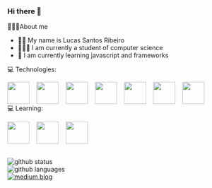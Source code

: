### Hi there 👋
👨🏻‍💻About me
 - 🧑🏻 My name is Lucas Santos Ribeiro
 - 👨🏻‍🎓  I am currently a student of computer science
 - 🌱 I am currently learning javascript and frameworks
 
💻 Technologies:
<div style="display:flex;flex-direction:row">
 <img style="width:50px;height:50px;" src="https://cdn.jsdelivr.net/gh/devicons/devicon/icons/javascript/javascript-original.svg" />
 <img style="width:50px;height:50px;margin-left:16px" src="https://cdn.jsdelivr.net/gh/devicons/devicon/icons/typescript/typescript-original.svg" />
 <img style="width:50px;height:50px;margin-left:16px" src="https://cdn.jsdelivr.net/gh/devicons/devicon/icons/react/react-original.svg" />
 <img style="width:50px;height:50px;margin-left:16px" src="https://cdn.jsdelivr.net/gh/devicons/devicon/icons/nodejs/nodejs-original.svg" />
 <img style="width:50px;height:50px;margin-left:16px"  src="https://cdn.jsdelivr.net/gh/devicons/devicon/icons/express/express-original.svg" />
 <img style="width:50px;height:50px;margin-left:16px;margin-right:16px" src="https://cdn.jsdelivr.net/gh/devicons/devicon/icons/redux/redux-original.svg" />
 <img style="width:50px;height:50px;" src="https://cdn.jsdelivr.net/gh/devicons/devicon/icons/mongodb/mongodb-original.svg" />
 </div>
 💻 Learning:
<div style="display:flex;flex-direction:row;margin-top:16px;margin-bottom:32">
 <img style="width:50px;height:50px;" src="https://cdn.jsdelivr.net/gh/devicons/devicon/icons/nestjs/nestjs-plain.svg" />
 <img style="width:50px;height:50px;margin-left:16px" src="https://cdn.jsdelivr.net/gh/devicons/devicon/icons/nextjs/nextjs-original.svg"/>
 <img style="width:50px;height:50px;margin-left:16px" src="https://cdn.jsdelivr.net/gh/devicons/devicon/icons/react/react-original.svg" />
 </div>
<div>
  <img src="https://github-readme-stats.vercel.app/api?username=lucasNetwork&show_icons=true&theme=tokyonight" alt="github status"/>  
 <br/>
  <img src="https://github-readme-stats.vercel.app/api/top-langs/?username=lucasNetwork&layout=compact&theme=tokyonight" alt="github languages"/>
 <br/>
  <img src="https://www.codewars.com/users/lucasnetwork/badges/small" alt "codewars status"/>
 <br/>
 <a href="https://lucassr.medium.com/">
  <img src="https://img.shields.io/badge/Medium-12100E?style=for-the-badge&logo=medium&logoColor=white" alt="medium blog"/>
 </a>
</div>

<!--
**lucasnetwork/lucasnetwork** is a ✨ _special_ ✨ repository because its `README.md` (this file) appears on your GitHub profile.

Here are some ideas to get you started:

- 🔭 I’m currently working on ...
- 🌱 I’m currently learning ...
- 👯 I’m looking to collaborate on ...
- 🤔 I’m looking for help with ...
- 💬 Ask me about ...
- 📫 How to reach me: ...
- 😄 Pronouns: ...
- ⚡ Fun fact: ...
-->

